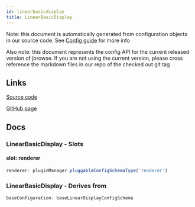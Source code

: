 ```yaml
---
id: linearbasicdisplay
title: LinearBasicDisplay
---
```


Note: this document is automatically generated from configuration objects in our
source code. See [Config guide](/docs/config_guide) for more info

Also note: this document represents the config API for the current released
version of jbrowse. If you are not using the current version, please cross
reference the markdown files in our repo of the checked out git tag

## Links

[Source code](https://github.com/GMOD/jbrowse-components/blob/main/plugins/linear-genome-view/src/LinearBasicDisplay/configSchema.ts)

[GitHub page](https://github.com/GMOD/jbrowse-components/tree/main/website/docs/config/LinearBasicDisplay.md)

## Docs

### LinearBasicDisplay - Slots

#### slot: renderer

```js
renderer: pluginManager.pluggableConfigSchemaType('renderer')
```

### LinearBasicDisplay - Derives from

```js
baseConfiguration: baseLinearDisplayConfigSchema
```
